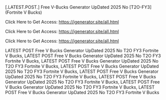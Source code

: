 [.LATEST.POST.] Free V-Bucks Generator UpDated 2025 No [T2O-FY3] (Fortnite V Bucks)

Click Here to Get Access: https://igenerator.site/all.html

Click Here to Get Access: https://igenerator.site/all.html

Click Here to Get Access: https://igenerator.site/all.html

 LATEST POST Free V Bucks Generator UpDated 2025 No T2O FY3 Fortnite V Bucks, LATEST POST Free V Bucks Generator UpDated 2025 No T2O FY3 Fortnite V Bucks, LATEST POST Free V Bucks Generator UpDated 2025 No T2O FY3 Fortnite V Bucks, LATEST POST Free V Bucks Generator UpDated 2025 No T2O FY3 Fortnite V Bucks, LATEST POST Free V Bucks Generator UpDated 2025 No T2O FY3 Fortnite V Bucks, LATEST POST Free V Bucks Generator UpDated 2025 No T2O FY3 Fortnite V Bucks, LATEST POST Free V Bucks Generator UpDated 2025 No T2O FY3 Fortnite V Bucks, LATEST POST Free V Bucks Generator UpDated 2025 No T2O FY3 Fortnite V Bucks

